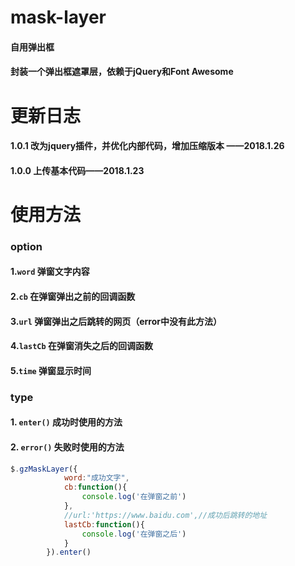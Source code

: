 # mask-layer
#### 自用弹出框
#### 封装一个弹出框遮罩层，依赖于jQuery和Font Awesome

# 更新日志

#### 1.0.1 改为jquery插件，并优化内部代码，增加压缩版本 ——2018.1.26
#### 1.0.0 上传基本代码——2018.1.23

# 使用方法

### option
#### 1.`word` 弹窗文字内容
#### 2.`cb` 在弹窗弹出之前的回调函数
#### 3.`url` 弹窗弹出之后跳转的网页（error中没有此方法）
#### 4.`lastCb` 在弹窗消失之后的回调函数
#### 5.`time` 弹窗显示时间

### type
#### 1. `enter()` 成功时使用的方法
#### 2. `error()` 失败时使用的方法
```javascript 
$.gzMaskLayer({
            word:"成功文字",
            cb:function(){
                console.log('在弹窗之前')
            },
            //url:'https://www.baidu.com',//成功后跳转的地址
            lastCb:function(){
                console.log('在弹窗之后')
            }
        }).enter()
```
